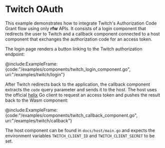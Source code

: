 # Twitch OAuth

This example demonstrates how to integrate Twitch's Authorization Code Grant flow using only **rfw** APIs. It consists of a login component that redirects the user to Twitch and a callback component connected to a host component that exchanges the authorization code for an access token.

The login page renders a button linking to the Twitch authorization endpoint:

@include:ExampleFrame:{code:"/examples/components/twitch_login_component.go", uri:"/examples/twitch/login"}

After Twitch redirects back to the application, the callback component extracts the `code` query parameter and sends it to the host. The host uses the official [helix](https://github.com/nicklaw5/helix) Go client to request an access token and pushes the result back to the Wasm component:

@include:ExampleFrame:{code:"/examples/components/twitch_callback_component.go", uri:"/examples/twitch/callback"}

The host component can be found in `docs/host/main.go` and expects the environment variables `TWITCH_CLIENT_ID` and `TWITCH_CLIENT_SECRET` to be set.
